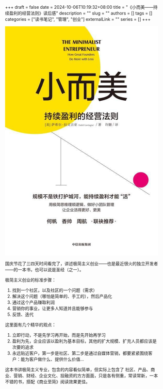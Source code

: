 +++ 
draft = false
date = 2024-10-06T10:19:32+08:00
title = "《小而美——持续盈利的经营法则》读后感"
description = ""
slug = ""
authors = []
tags = []
categories = ["读书笔记", "管理", "创业"]
externalLink = ""
series = []
+++

![preface](/img/2024/10/minimal/s34511307.jpg)

国庆节花了三四天时间看完了，讲述极简主义创业——也是最近很火的独立开发者——的一本书，也可以说是圣经（之一）。

极简主义创业的标准步骤：
1. 找到一个社区，以及社区的一个问题（需求）
2. 解决这个问题（哪怕是简单的、手工的），然后产品化
3. 通过这个产品赚取利润
4. 营销你的事业，让更多人知道并且能够参与
5. 反馈、迭代

这里面有几个精华的观点：
1. 立即行动，不是先学习再开始，而是先开始再学习
2. 盈利为先，企业应该以盈利为基本目标，其他的扩大规模、扩充人员都应该是次要的追求
3. 永远贴近客户，第一步是社区、第二步是通过自媒体营销，都要紧紧围绕客户：能为客户做什么、提供什么价值…

这本书讲极简主义专业，包含的内容看似简单，但实际上包含了 社区、产品、商业、营销、财经、企业文化、投融资的方方面面，只是各有侧重，常读常新，一本不错的书，搭配《商业至简》阅读效果更佳。

